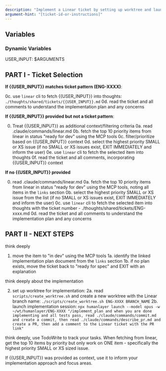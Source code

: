 ```yaml
---
description: "Implement a Linear ticket by setting up worktree and launching implementation session"
argument-hint: "[ticket-id-or-instructions]"
---
```


## Variables

### Dynamic Variables

USER_INPUT: $ARGUMENTS

## PART I - Ticket Selection

**If {{USER_INPUT}} matches ticket pattern (ENG-XXXX)**:

0c. use `linear` cli to fetch {{USER_INPUT}} into thoughts: `./thoughts/shared/tickets/{{USER_INPUT}}.md`
0d. read the ticket and all comments to understand the implementation plan and any concerns

**If {{USER_INPUT}} provided but not a ticket pattern**:

0.  Treat {{USER_INPUT}} as additional context/filtering criteria
0a. read .claude/commands/linear.md
0b. fetch the top 10 priority items from linear in status "ready for dev" using the MCP tools
0c. filter/prioritize based on {{USER_INPUT}} context
0d. select the highest priority SMALL or XS issue (if no SMALL or XS issues exist, EXIT IMMEDIATELY and inform the user)
0e. use `linear` cli to fetch the selected item into thoughts
0f. read the ticket and all comments, incorporating {{USER_INPUT}} context

**If no {{USER_INPUT}} provided**

0.  read .claude/commands/linear.md
0a. fetch the top 10 priority items from linear in status "ready for dev" using the MCP tools, noting all items in the `links` section
0b. select the highest priority SMALL or XS issue from the list (if no SMALL or XS issues exist, EXIT IMMEDIATELY and inform the user)
0c. use `linear` cli to fetch the selected item into thoughts with the ticket number - ./thoughts/shared/tickets/ENG-xxxx.md
0d. read the ticket and all comments to understand the implementation plan and any concerns

## PART II - NEXT STEPS

think deeply

1. move the item to "in dev" using the MCP tools
1a. identify the linked implementation plan document from the `links` section
1b. if no plan exists, move the ticket back to "ready for spec" and EXIT with an explanation

think deeply about the implementation

2. set up worktree for implementation:
2a. read `scripts/create_worktree.sh` and create a new worktree with the Linear branch name: `./scripts/create_worktree.sh ENG-XXXX BRANCH_NAME`
2b. launch implementation session: `npx humanlayer launch --model opus -w ~/wt/humanlayer/ENG-XXXX "/implement_plan and when you are done implementing and all tests pass, read ./claude/commands/commit.md and create a commit, then read ./claude/commands/describe_pr.md and create a PR, then add a comment to the Linear ticket with the PR link"`

think deeply, use TodoWrite to track your tasks. When fetching from linear, get the top 10 items by priority but only work on ONE item - specifically the highest priority SMALL or XS sized issue.

If {{USER_INPUT}} was provided as context, use it to inform your implementation approach and focus areas.
